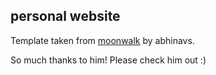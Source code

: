 ## personal website

Template taken from [moonwalk](https://github.com/abhinavs/moonwalk) by abhinavs.

So much thanks to him! Please check him out :)